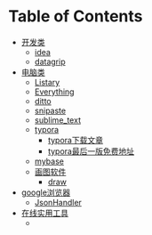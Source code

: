 # Table of Contents





+ [开发类]()
  + [idea](https://www.jetbrains.com/idea/)
  + [datagrip](https://www.jetbrains.com/datagrip/download/#section=windows)
+ [电脑类]()
  + [Listary](https://blog.csdn.net/xydqsy/article/details/78907978)
  + [Everything](https://blog.csdn.net/weixin_44057803/article/details/124727634)
  + [ditto](https://ditto-cp.sourceforge.io/)
  + [snipaste](https://www.snipaste.com/)
  + [sublime_text](http://www.winwin7.com/soft/1354.html#xiazai)
  + [typora]()
    + [typora下载文章](https://www.bilibili.com/read/cv16572850/)
    + [typora最后一版免费地址](https://download.typora.io/windows/typora-setup-x64-0.11.18.exe)
  + [mybase](MyBase使用介绍.md)
  + [画图软件]()
    + [draw](http://draw.io/)
+ [google浏览器]() 
  + [JsonHandler](https://blog.csdn.net/weixin_43726822/article/details/123650009)
+ [在线实用工具]() 
  + []() 
